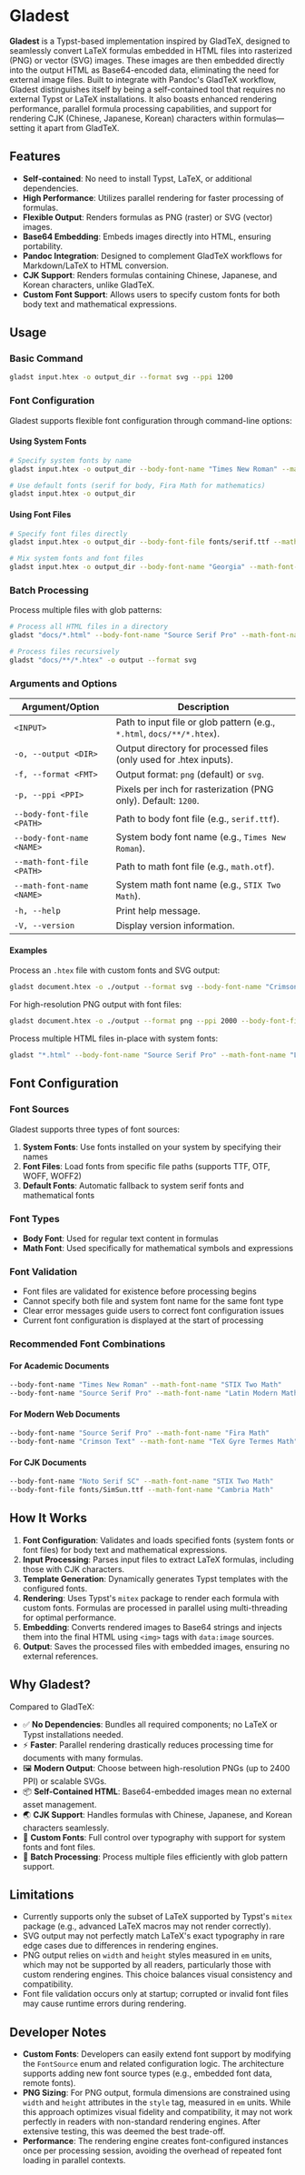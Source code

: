 # Gladest

**Gladest** is a Typst-based implementation inspired by GladTeX, designed to seamlessly convert LaTeX formulas embedded in HTML files into rasterized (PNG) or vector (SVG) images. These images are then embedded directly into the output HTML as Base64-encoded data, eliminating the need for external image files. Built to integrate with Pandoc's GladTeX workflow, Gladest distinguishes itself by being a self-contained tool that requires no external Typst or LaTeX installations. It also boasts enhanced rendering performance, parallel formula processing capabilities, and support for rendering CJK (Chinese, Japanese, Korean) characters within formulas—setting it apart from GladTeX.

## Features

- **Self-contained**: No need to install Typst, LaTeX, or additional dependencies.
- **High Performance**: Utilizes parallel rendering for faster processing of formulas.
- **Flexible Output**: Renders formulas as PNG (raster) or SVG (vector) images.
- **Base64 Embedding**: Embeds images directly into HTML, ensuring portability.
- **Pandoc Integration**: Designed to complement GladTeX workflows for Markdown/LaTeX to HTML conversion.
- **CJK Support**: Renders formulas containing Chinese, Japanese, and Korean characters, unlike GladTeX.
- **Custom Font Support**: Allows users to specify custom fonts for both body text and mathematical expressions.

## Usage

### Basic Command

```bash
gladst input.htex -o output_dir --format svg --ppi 1200
```

### Font Configuration

Gladest supports flexible font configuration through command-line options:

#### Using System Fonts

```bash
# Specify system fonts by name
gladst input.htex -o output_dir --body-font-name "Times New Roman" --math-font-name "STIX Two Math"

# Use default fonts (serif for body, Fira Math for mathematics)
gladst input.htex -o output_dir
```

#### Using Font Files

```bash
# Specify font files directly
gladst input.htex -o output_dir --body-font-file fonts/serif.ttf --math-font-file fonts/math.otf

# Mix system fonts and font files
gladst input.htex -o output_dir --body-font-name "Georgia" --math-font-file fonts/custom-math.otf
```

### Batch Processing

Process multiple files with glob patterns:

```bash
# Process all HTML files in a directory
gladst "docs/*.html" --body-font-name "Source Serif Pro" --math-font-name "Latin Modern Math"

# Process files recursively
gladst "docs/**/*.htex" -o output --format svg
```

### Arguments and Options

| Argument/Option           | Description                                                            |
| ------------------------- | ---------------------------------------------------------------------- |
| `<INPUT>`                 | Path to input file or glob pattern (e.g., `*.html`, `docs/**/*.htex`). |
| `-o, --output <DIR>`      | Output directory for processed files (only used for .htex inputs).     |
| `-f, --format <FMT>`      | Output format: `png` (default) or `svg`.                               |
| `-p, --ppi <PPI>`         | Pixels per inch for rasterization (PNG only). Default: `1200`.         |
| `--body-font-file <PATH>` | Path to body font file (e.g., `serif.ttf`).                            |
| `--body-font-name <NAME>` | System body font name (e.g., `Times New Roman`).                       |
| `--math-font-file <PATH>` | Path to math font file (e.g., `math.otf`).                             |
| `--math-font-name <NAME>` | System math font name (e.g., `STIX Two Math`).                         |
| `-h, --help`              | Print help message.                                                    |
| `-V, --version`           | Display version information.                                           |

#### Examples

Process an `.htex` file with custom fonts and SVG output:

```bash
gladst document.htex -o ./output --format svg --body-font-name "Crimson Text" --math-font-name "Fira Math"
```

For high-resolution PNG output with font files:

```bash
gladst document.htex -o ./output --format png --ppi 2000 --body-font-file fonts/charter.otf --math-font-file fonts/stix.otf
```

Process multiple HTML files in-place with system fonts:

```bash
gladst "*.html" --body-font-name "Source Serif Pro" --math-font-name "Latin Modern Math"
```

## Font Configuration

### Font Sources

Gladest supports three types of font sources:

1. **System Fonts**: Use fonts installed on your system by specifying their names
2. **Font Files**: Load fonts from specific file paths (supports TTF, OTF, WOFF, WOFF2)
3. **Default Fonts**: Automatic fallback to system serif fonts and mathematical fonts

### Font Types

- **Body Font**: Used for regular text content in formulas
- **Math Font**: Used specifically for mathematical symbols and expressions

### Font Validation

- Font files are validated for existence before processing begins
- Cannot specify both file and system font name for the same font type
- Clear error messages guide users to correct font configuration issues
- Current font configuration is displayed at the start of processing

### Recommended Font Combinations

#### For Academic Documents

```bash
--body-font-name "Times New Roman" --math-font-name "STIX Two Math"
--body-font-name "Source Serif Pro" --math-font-name "Latin Modern Math"
```

#### For Modern Web Documents

```bash
--body-font-name "Source Serif Pro" --math-font-name "Fira Math"
--body-font-name "Crimson Text" --math-font-name "TeX Gyre Termes Math"
```

#### For CJK Documents

```bash
--body-font-name "Noto Serif SC" --math-font-name "STIX Two Math"
--body-font-file fonts/SimSun.ttf --math-font-name "Cambria Math"
```

## How It Works

1. **Font Configuration**: Validates and loads specified fonts (system fonts or font files) for body text and mathematical expressions.
2. **Input Processing**: Parses input files to extract LaTeX formulas, including those with CJK characters.
3. **Template Generation**: Dynamically generates Typst templates with the configured fonts.
4. **Rendering**: Uses Typst's `mitex` package to render each formula with custom fonts. Formulas are processed in parallel using multi-threading for optimal performance.
5. **Embedding**: Converts rendered images to Base64 strings and injects them into the final HTML using `<img>` tags with `data:image` sources.
6. **Output**: Saves the processed files with embedded images, ensuring no external references.

## Why Gladest?

Compared to GladTeX:

- ✅ **No Dependencies**: Bundles all required components; no LaTeX or Typst installations needed.
- ⚡ **Faster**: Parallel rendering drastically reduces processing time for documents with many formulas.
- 🖼️ **Modern Output**: Choose between high-resolution PNGs (up to 2400 PPI) or scalable SVGs.
- 📦 **Self-Contained HTML**: Base64-embedded images mean no external asset management.
- 🌏 **CJK Support**: Handles formulas with Chinese, Japanese, and Korean characters seamlessly.
- 🎨 **Custom Fonts**: Full control over typography with support for system fonts and font files.
- 📁 **Batch Processing**: Process multiple files efficiently with glob pattern support.

## Limitations

- Currently supports only the subset of LaTeX supported by Typst's `mitex` package (e.g., advanced LaTeX macros may not render correctly).
- SVG output may not perfectly match LaTeX's exact typography in rare edge cases due to differences in rendering engines.
- PNG output relies on `width` and `height` styles measured in `em` units, which may not be supported by all readers, particularly those with custom rendering engines. This choice balances visual consistency and compatibility.
- Font file validation occurs only at startup; corrupted or invalid font files may cause runtime errors during rendering.

## Developer Notes

- **Custom Fonts**: Developers can easily extend font support by modifying the `FontSource` enum and related configuration logic. The architecture supports adding new font source types (e.g., embedded font data, remote fonts).
- **PNG Sizing**: For PNG output, formula dimensions are constrained using `width` and `height` attributes in the `style` tag, measured in `em` units. While this approach optimizes visual fidelity and compatibility, it may not work perfectly in readers with non-standard rendering engines. After extensive testing, this was deemed the best trade-off.
- **Performance**: The rendering engine creates font-configured instances once per processing session, avoiding the overhead of repeated font loading in parallel contexts.
